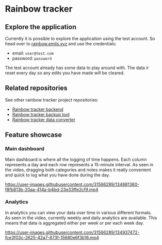 # Rainbow tracker

## Explore the application
Currently it is possible to explore the application using the test account. So head over to [rainbow.emils.xyz](https://rainbow.emils.xyz) and use the credentials:
- email: `user@test.com`
- password: `password`

The test account already has some data to play around with. The data ir reset every day so any edits you have made will be cleared.

## Related repositories
See other rainbow tracker project repositories:
- [Rainbow tracker backend](https://github.com/emilsbee/rainbow-tracker-backend)
- [Rainbow tracker backup tool](https://github.com/emilsbee/rainbow-tracker-backup-tool)
- [Rainbow tracker data converter](https://github.com/emilsbee/rainbow-tracker-converter)

## Feature showcase

### Main dashboard

Main dashboard is where all the logging of time happens. Each column represents a day and each row represents a 15-minute interval. As seen in the video, dragging both categories and notes makes it really convenient and quick to log what you have done during the day.  

https://user-images.githubusercontent.com/31566289/134881360-f8fb813b-20aa-414a-b4bd-23e33ffe2cf9.mp4

### Analytics

In analytics you can view your data over time in various different formats. As seen in the video, currently weekly and daily analytics are available. This means that data is aggregated either per week or per each week day.

https://user-images.githubusercontent.com/31566289/134937472-fce3f03c-2625-42a7-873f-15680e6f3b16.mp4



